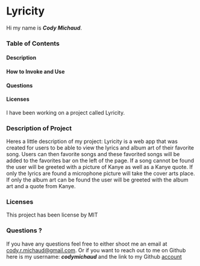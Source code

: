 # Lyricity
    
Hi my name is ***Cody Michaud***.

### Table of Contents
#### Description

#### How to Invoke and Use

#### Questions

#### Licenses

I have been working on a project called Lyricity.
### Description of Project
Heres a little description of my project: Lyricity is a web app that was created for users to be able to view the lyrics and album art of their favorite song. Users can then favorite songs and these favorited songs will be added to the favorites bar on the left of the page. If a song cannot be found the user will be greeted with a picture of Kanye as well as a Kanye quote. If only the lyrics are found a microphone picture will take the cover arts place. If only the album art can be found the user will be greeted with the album art and a quote from Kanye.

### Licenses
This project has been license by MIT

### Questions ?
If you have any questions feel free to either shoot me an email at cody.r.michaud@gmail.com. Or if you want to reach out to me on Github here is my username: ***codymichaud*** and the link to my Github [account](https://github.com/codymichaud)

